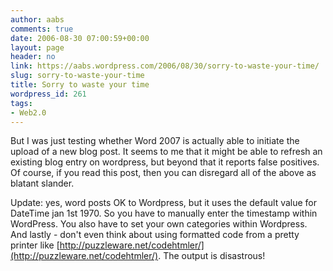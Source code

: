 ```yaml
---
author: aabs
comments: true
date: 2006-08-30 07:00:59+00:00
layout: page
header: no
link: https://aabs.wordpress.com/2006/08/30/sorry-to-waste-your-time/
slug: sorry-to-waste-your-time
title: Sorry to waste your time
wordpress_id: 261
tags:
- Web2.0
---
```


But I was just testing whether Word 2007 is actually able to initiate the upload of a new blog post. It seems to me that it might be able to refresh an existing blog entry on wordpress, but beyond that it reports false positives. Of course, if you read this post, then you can disregard all of the above as blatant slander.<!-- more -->

Update: yes, word posts OK to Wordpress, but it uses the default value for DateTime jan 1st 1970. So you have to manually enter the timestamp within WordPress. You also have to set your own categories within Wordpress. And lastly - don't even think about using formatted code from a pretty printer like [http://puzzleware.net/codehtmler/](http://puzzleware.net/codehtmler/). The output is disastrous!
